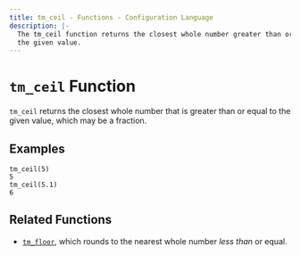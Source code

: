 ```yaml
---
title: tm_ceil - Functions - Configuration Language
description: |-
  The tm_ceil function returns the closest whole number greater than or equal to
  the given value.
---
```


# `tm_ceil` Function

`tm_ceil` returns the closest whole number that is greater than or equal to the
given value, which may be a fraction.

## Examples

```
tm_ceil(5)
5
tm_ceil(5.1)
6
```

## Related Functions

* [`tm_floor`](./tm_floor.md), which rounds to the nearest whole number _less than_
  or equal.
